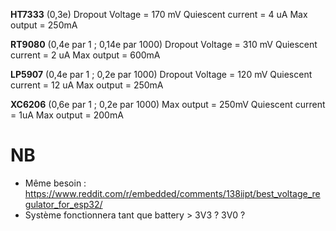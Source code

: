 **HT7333** (0,3e)
Dropout Voltage = 170 mV
Quiescent current = 4 uA
Max output = 250mA

**RT9080** (0,4e par 1 ; 0,14e par 1000)
Dropout Voltage = 310 mV
Quiescent current = 2 uA
Max output = 600mA

**LP5907** (0,4e par 1 ; 0,2e par 1000)
Dropout Voltage = 120 mV
Quiescent current = 12 uA
Max output = 250mA

**XC6206** (0,6e par 1 ; 0,2e par 1000)
Max output = 250mV
Quiescent current = 1uA
Max output = 200mA
# NB
- Même besoin : https://www.reddit.com/r/embedded/comments/138iipt/best_voltage_regulator_for_esp32/
- Système fonctionnera tant que battery > 3V3 ? 3V0 ?